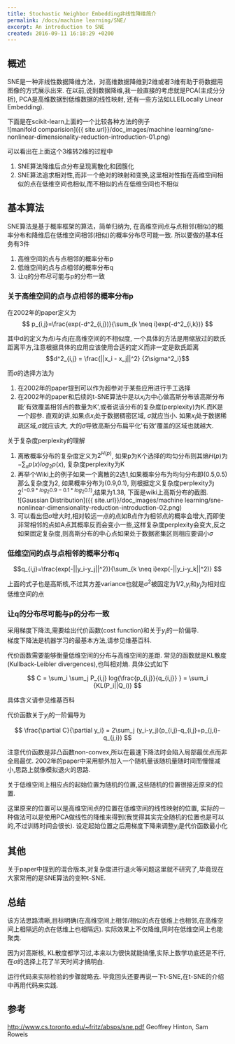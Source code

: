 ```yaml
---
title: Stochastic Neighbor Embedding非线性降维简介
permalink: /docs/machine learning/SNE/
excerpt: An introduction to SNE
created: 2016-09-11 16:18:29 +0200
---
```


## 概述
SNE是一种非线性数据降维方法，对高维数据降维到2维或者3维有助于将数据用图像的方式展示出来. 在以前,说到数据降维,我一般直接的考虑就是PCA(主成分分析), PCA是高维数据到低维数据的线性映射, 还有一些方法如LLE(Locally Linear Embedding).  

下面是在scikit-learn上面的一个比较各种方法的例子  
![manifold comparision]({{ site.url}}/doc_images/machine learning/sne-nonlinear-dimensionality-reduction-introduction-01.png)

可以看出在上面这个3维转2维的过程中  

1. SNE算法降维后点分布呈现离散化和团簇化
2. SNE算法追求相对性,而非一个绝对的映射和变换,这里相对性指在高维空间相似的点在低维空间也相似,而不相似的点在低维空间也不相似

## 基本算法
SNE算法是基于概率框架的算法，简单归纳为, 在高维空间点与点相邻(相似)的概率分布和降维后在低维空间相邻(相似)的概率分布尽可能一致. 所以要做的基本任务有3件
1. 高维空间的点与点相邻的概率分布p
2. 低维空间的点与点相邻的概率分布q
3. 让q的分布尽可能与p的分布一致

### 关于高维空间的点与点相邻的概率分布p

在2002年的paper定义为  
$$ p_{i,j}=\frac{exp(-d^2_{i,j})}{\sum_{k \neq i}exp(-d^2_{i,k})} $$

其中d的定义为点i与点j在高维空间的不相似度, 一个具体的方法是用缩放过的欧氏距离平方,注意根据具体的应用应该使用合适的定义而非一定是欧氏距离
$$d^2_{i,j} = \frac{||x_i - x_j||^2} {2\sigma^2_i}$$

而$\sigma$的选择方法为  

1. 在2002年的paper提到可以作为超参对于某些应用进行手工选择
2.  在2002年的paper和后续的t-SNE算法中是以$x_i$为中心做高斯分布该高斯分布能'有效覆盖相邻点的数量为K',或者说该分布的复杂度(perplexity)为K.而K是一个超参. 直观的讲,如果点$x_i$处于数据稠密区域, $\sigma$就应当小. 如果$x_i$处于数据稀疏区域,$\sigma$就应该大, 大的$\sigma$导致高斯分布扁平化'有效'覆盖的区域也就越大.

关于复杂度perplexity的理解

1. 离散概率分布的复杂度定义为$2^{H(p)}$, 如果p为K个选择的均匀分布则其熵$H(p)$为$-\sum_xp(x)log_2p(x)$, 复杂度perplexity为K  
2. 再举个Wiki上的例子如果一个离散的2选1,如果概率分布为均匀分布即(0.5,0.5)那么复杂度为2, 如果概率分布为(0.9,0.1), 则根据定义复杂度perplexity为$2^{(-0.9*log_2{0.9}-0.1*log_2{0.1})}$,结果为1.38, 下面是wiki上高斯分布的截图.   
![Gaussian Distribution]({{ site.url}}/doc_images/machine learning/sne-nonlinear-dimensionality-reduction-introduction-02.png)
3. 可以看出但$\sigma$增大时,相对较远一点的点如B点作为相邻点的概率会增大,而即使非常相邻的点如A点其概率反而会变小一些,这样复杂度perplexity会变大,反之如果固定复杂度,则高斯分布的中心点如果处于数据密集区则相应要调小$\sigma$

### 低维空间的点与点相邻的概率分布q

$$q_{i,j}=\frac{exp(-||y_i-y_j||^2)}{\sum_{k \neq i}exp(-||y_i-y_k||^2)} $$

上面的式子也是高斯核,不过其方差variance也就是$\sigma^2$被固定为$1/2$,$y_i$和$y_j$为相对应低维空间的点

### 让q的分布尽可能与p的分布一致

采用梯度下降法,需要给出代价函数(cost function)和关于$y_i$的一阶偏导.  
梯度下降法是机器学习的最基本方法,请参见维基百科.

代价函数需要能够衡量低维空间的分布与高维空间的差距. 常见的函数就是KL散度(Kullback-Leibler divergences),也叫相对熵. 具体公式如下

$$ C = \sum_i \sum_j P_{i,j} log{\frac{p_{i,j}}{q_{i,j}} } = \sum_i {KL(P_i||Q_i)} $$

具体含义请参见维基百科

代价函数关于$y_i$的一阶偏导为  

$$ \frac{\partial C}{\partial y_i} = 2\sum_j (y_i-y_j)(p_{i,j}-q_{i,j}+p_{j,i}-q_{j,i}) $$

注意代价函数是非凸函数non-convex,所以在最速下降法时会陷入局部最优点而非全局最优. 2002年的paper中采用额外加入一个随机量该随机量随时间而慢慢减小,思路上就像模拟退火的思路.

关于低维空间上相应点的起始位置为随机的位置,这些随机的位置很接近原来的位置.

这里原来的位置可以是高维空间点的位置在低维空间的线性映射的位置, 实际的一种做法可以是使用PCA做线性的降维来得到(我觉得其实完全随机的位置也是可以的,不过训练时间会很长). 设定起始位置之后用梯度下降来调整$y_i$是代价函数最小化

## 其他

关于paper中提到的混合版本,对复杂度进行退火等问题这里就不研究了,毕竟现在大家常用的是SNE算法的变种t-SNE.

## 总结

该方法思路清晰,目标明确(在高维空间上相邻/相似的点在低维上也相邻,在高维空间上相隔远的点在低维上也相隔远). 实际效果上不仅降维,同时在低维空间上也能聚类.

因为对高斯核, KL散度都学习过,本来以为很快就能搞懂,实际上数学功底还是不行,在$\sigma$的选择上花了半天时间才搞明白.

运行代码来实际检验的步骤就略去. 毕竟回头还要再说一下t-SNE,在t-SNE的介绍中再用代码来实践.

## 参考

http://www.cs.toronto.edu/~fritz/absps/sne.pdf Geoffrey Hinton, Sam Roweis
